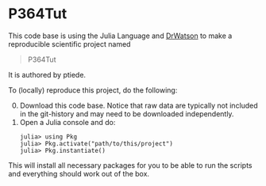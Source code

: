 # P364Tut

This code base is using the Julia Language and [DrWatson](https://juliadynamics.github.io/DrWatson.jl/stable/)
to make a reproducible scientific project named
> P364Tut

It is authored by ptiede.

To (locally) reproduce this project, do the following:

0. Download this code base. Notice that raw data are typically not included in the
   git-history and may need to be downloaded independently.
1. Open a Julia console and do:
   ```
   julia> using Pkg
   julia> Pkg.activate("path/to/this/project")
   julia> Pkg.instantiate()
   ```

This will install all necessary packages for you to be able to run the scripts and
everything should work out of the box.
